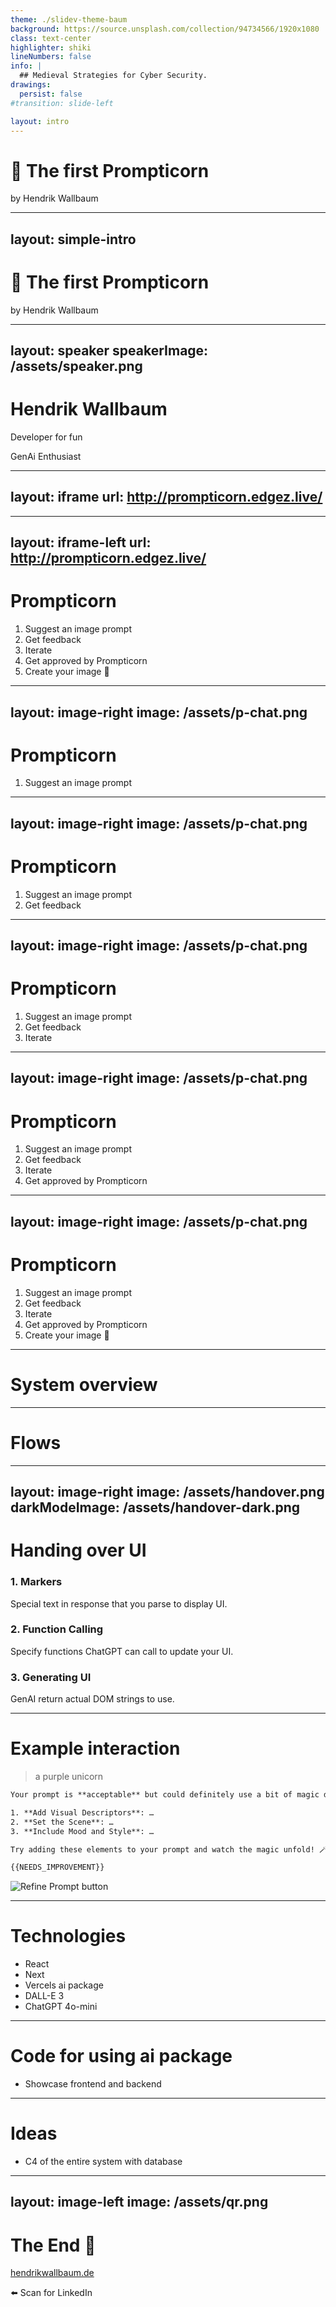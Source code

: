 ```yaml
---
theme: ./slidev-theme-baum
background: https://source.unsplash.com/collection/94734566/1920x1080
class: text-center
highlighter: shiki
lineNumbers: false
info: |
  ## Medieval Strategies for Cyber Security.
drawings:
  persist: false
#transition: slide-left

layout: intro
---
```


# <Emoji label="Unicorn">🦄</Emoji> The first Prompticorn

by Hendrik Wallbaum

---
layout: simple-intro
---

# <Emoji label="Unicorn">🦄</Emoji> The first Prompticorn

by Hendrik Wallbaum


---
layout: speaker
speakerImage: /assets/speaker.png
---

# Hendrik Wallbaum

Developer for fun

GenAi Enthusiast

---
layout: iframe
url: http://prompticorn.edgez.live/
---

<!-- 
Display Gallery of Prompticorn.
-->

---
layout: iframe-left
url: http://prompticorn.edgez.live/
---

# Prompticorn

<v-clicks>

1. Suggest an image prompt
2. Get feedback
3. Iterate
4. Get approved by Prompticorn
5. Create your image <Emoji>🎉</Emoji>

</v-clicks>

---
layout: image-right
image: /assets/p-chat.png
---

# Prompticorn

1. Suggest an image prompt

---
layout: image-right
image: /assets/p-chat.png
---

# Prompticorn

1. Suggest an image prompt
2. Get feedback

---
layout: image-right
image: /assets/p-chat.png
---

# Prompticorn

1. Suggest an image prompt
2. Get feedback
3. Iterate

---
layout: image-right
image: /assets/p-chat.png
---

# Prompticorn

1. Suggest an image prompt
2. Get feedback
3. Iterate
4. Get approved by Prompticorn

---
layout: image-right
image: /assets/p-chat.png
---

# Prompticorn

1. Suggest an image prompt
2. Get feedback
3. Iterate
4. Get approved by Prompticorn
5. Create your image <Emoji>🎉</Emoji>

---

# System overview

<ContainerDiagram />

---

# Flows

<FlowDiagram />

<!-- 
- Verify prompt first
- Then create corresponding response
- Mention that AI decides what happens next, not yet how
 -->

---
layout: image-right
image: /assets/handover.png
darkModeImage: /assets/handover-dark.png
---

# Handing over UI

<v-click>

### 1. Markers

Special text in response that you parse to display UI.

</v-click>
<v-click>

### 2. Function Calling

Specify functions ChatGPT can call to update your UI.

</v-click>
<v-click>

### 3. Generating UI

GenAI return actual DOM strings to use.

</v-click>


<!--
- We used markers
- Function calling way to cumbersome and imprecise

Whimsical, watercolors illustration of a human handing over control sticks to a robot which takes them with pride --ar 8:9 --p
-->

---

# Example interaction

<v-click>

> a purple unicorn
</v-click>

<v-click>

```txt {0|1|3-5|7|9|all}
Your prompt is **acceptable** but could definitely use a bit of magic dust to make it truly enchanting! 🦄✨

1. **Add Visual Descriptors**: …
2. **Set the Scene**: …
3. **Include Mood and Style**: …

Try adding these elements to your prompt and watch the magic unfold! 🪄

{{NEEDS_IMPROVEMENT}}
```
</v-click>

<v-clicks>
<img class="max-h-12" alt="Refine Prompt button" src="/assets/keep-refining.png" />
</v-clicks>

<!-- 
Raw response:
Your prompt is **acceptable** but could definitely use a bit of magic dust to make it truly enchanting! 🦄✨\n\n1. **Add Visual Descriptors**: Describe the unicorn's appearance in more detail, like the color of its mane, tail, and any special features such as a glittery horn or sparkling eyes.\n2. **Set the Scene**: Where is this purple unicorn? In a mystical forest, atop a rainbow, or under a starry sky? Setting adds context and depth.\n3. **Include Mood and Style**: Indicate the atmosphere (whimsical, mysterious, serene) and any artistic style you prefer (cartoon, realistic, fantasy art).\n\nTry adding these elements to your prompt and watch the magic unfold! 🪄\n\n{{NEEDS_IMPROVEMENT}
 -->

---

# Technologies

- React
- Next
- Vercels ai package
- DALL-E 3
- ChatGPT 4o-mini

---

# Code for using ai package

- Showcase frontend and backend

---

# Ideas

- C4 of the entire system with database

---
layout: image-left
image: /assets/qr.png
---

# The End <Emoji>🏁</Emoji>

<a href="https://hendrikwallbaum.de">hendrikwallbaum.de</a>

<Emoji>⬅️</Emoji> Scan for LinkedIn
